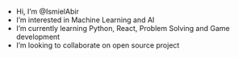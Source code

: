 -  Hi, I’m @IsmielAbir
-  I’m interested in Machine Learning and AI
-  I’m currently learning Python, React, Problem Solving and Game development
-  I’m looking to collaborate on open source project
